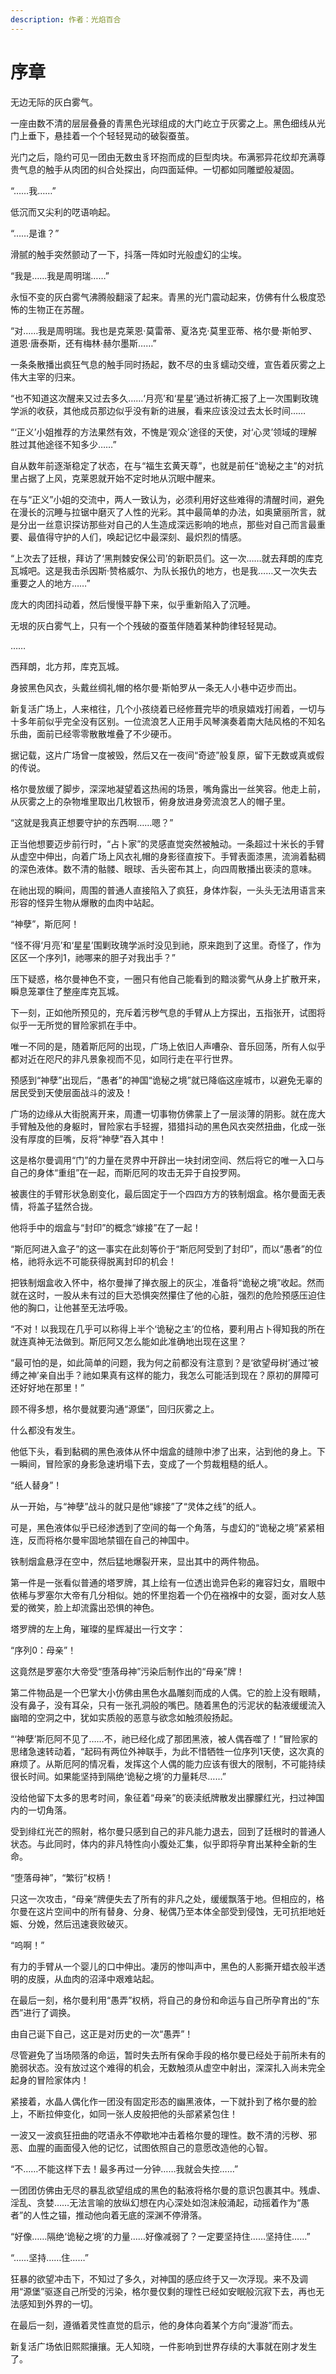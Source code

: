 ```yaml
---
description: 作者：光焰百合
---
```


# 序章

 无边无际的灰白雾气。

一座由数不清的层层叠叠的青黑色光球组成的大门屹立于灰雾之上。黑色细线从光门上垂下，悬挂着一个个轻轻晃动的破裂蚕茧。

光门之后，隐约可见一团由无数虫豸环抱而成的巨型肉块。布满邪异花纹却充满尊贵气息的触手从肉团的纠合处探出，向四面延伸。一切都如同雕塑般凝固。

“……我……”

低沉而又尖利的呓语响起。

“……是谁？”

滑腻的触手突然颤动了一下，抖落一阵如时光般虚幻的尘埃。

“我是……我是周明瑞……”

永恒不变的灰白雾气沸腾般翻滚了起来。青黑的光门震动起来，仿佛有什么极度恐怖的生物正在苏醒。

“对……我是周明瑞。我也是克莱恩·莫雷蒂、夏洛克·莫里亚蒂、格尔曼·斯帕罗、道恩·唐泰斯，还有梅林·赫尔墨斯……”

一条条散播出疯狂气息的触手同时扬起，数不尽的虫豸蠕动交缠，宣告着灰雾之上伟大主宰的归来。

“也不知道这次醒来又过去多久……‘月亮’和‘星星’通过祈祷汇报了上一次围剿玫瑰学派的收获，其他成员那边似乎没有新的进展，看来应该没过去太长时间……

“‘正义’小姐推荐的方法果然有效，不愧是‘观众’途径的天使，对‘心灵’领域的理解胜过其他途径不知多少……”

自从数年前逐渐稳定了状态，在与“福生玄黄天尊”，也就是前任“诡秘之主”的对抗里占据了上风，克莱恩就开始不定时地从沉眠中醒来。

在与“正义”小姐的交流中，两人一致认为，必须利用好这些难得的清醒时间，避免在漫长的沉睡与拉锯中磨灭了人性的光彩。其中最简单的办法，如奥黛丽所言，就是分出一丝意识探访那些对自己的人生造成深远影响的地点，那些对自己而言最重要、最值得守护的人们，唤起记忆中最深刻、最炽烈的情感。

“上次去了廷根，拜访了‘黑荆棘安保公司’的新职员们。这一次……就去拜朗的库克瓦城吧。这是我击杀因斯·赞格威尔、为队长报仇的地方，也是我……又一次失去重要之人的地方……”

庞大的肉团抖动着，然后慢慢平静下来，似乎重新陷入了沉睡。

无垠的灰白雾气上，只有一个个残破的蚕茧伴随着某种韵律轻轻晃动。

……

西拜朗，北方邦，库克瓦城。

身披黑色风衣，头戴丝绸礼帽的格尔曼·斯帕罗从一条无人小巷中迈步而出。

新复活广场上，人来棺往，几个小孩绕着已经修葺完毕的喷泉嬉戏打闹着，一切与十多年前似乎完全没有区别。一位流浪艺人正用手风琴演奏着南大陆风格的不知名乐曲，面前已经零零散散堆叠了不少硬币。

据记载，这片广场曾一度被毁，然后又在一夜间“奇迹”般复原，留下无数或真或假的传说。

格尔曼放缓了脚步，深深地凝望着这热闹的场景，嘴角露出一丝笑容。他走上前，从灰雾之上的杂物堆里取出几枚银币，俯身放进身旁流浪艺人的帽子里。

“这就是我真正想要守护的东西啊……嗯？”

正当他想要迈步前行时，“占卜家”的灵感直觉突然被触动。一条超过十米长的手臂从虚空中伸出，向着广场上风衣礼帽的身影径直按下。手臂表面漆黑，流淌着黏稠的深色液体。数不清的骷髅、眼球、舌头密布其上，向四周散播出亵渎的意味。

在祂出现的瞬间，周围的普通人直接陷入了疯狂，身体炸裂，一头头无法用语言来形容的怪异生物从爆散的血肉中站起。

“神孽”，斯厄阿！

“怪不得‘月亮’和‘星星’围剿玫瑰学派时没见到祂，原来跑到了这里。奇怪了，作为区区一个序列1，祂哪来的胆子对我出手？”

压下疑惑，格尔曼神色不变，一圈只有他自己能看到的黯淡雾气从身上扩散开来，瞬息笼罩住了整座库克瓦城。

下一刻，正如他所预见的，充斥着污秽气息的手臂从上方探出，五指张开，试图将似乎一无所觉的冒险家抓在手中。

唯一不同的是，随着斯厄阿的出现，广场上依旧人声嘈杂、音乐回荡，所有人似乎都对近在咫尺的非凡景象视而不见，如同行走在平行世界。

预感到“神孽”出现后，“愚者”的神国“诡秘之境”就已降临这座城市，以避免无辜的居民受到天使层面战斗的波及！

广场的边缘从大街脱离开来，周遭一切事物仿佛蒙上了一层淡薄的阴影。就在庞大手臂触及他的身躯时，冒险家右手轻握，猎猎抖动的黑色风衣突然扭曲，化成一张没有厚度的巨嘴，反将“神孽”吞入其中！

这是格尔曼调用“门”的力量在灵界中开辟出一块封闭空间、然后将它的唯一入口与自己的身体“重组”在一起，而斯厄阿的攻击无异于自投罗网。

被裹住的手臂形状急剧变化，最后固定于一个四四方方的铁制烟盒。格尔曼面无表情，将盖子猛然合拢。

他将手中的烟盒与“封印”的概念“嫁接”在了一起！

“斯厄阿进入盒子”的这一事实在此刻等价于“斯厄阿受到了封印”，而以“愚者”的位格，祂将永远不可能获得脱离封印的机会！

把铁制烟盒收入怀中，格尔曼掸了掸衣服上的灰尘，准备将“诡秘之境”收起。然而就在这时，一股从未有过的巨大恐惧突然攥住了他的心脏，强烈的危险预感压迫住他的胸口，让他甚至无法呼吸。

“不对！以我现在几乎可以称得上半个‘诡秘之主’的位格，要利用占卜得知我的所在就连真神无法做到。斯厄阿又怎么能如此准确地出现在这里？

“最可怕的是，如此简单的问题，我为何之前都没有注意到？是‘欲望母树’通过‘被缚之神’亲自出手？祂如果真有这样的能力，我怎么可能活到现在？原初的屏障可还好好地在那里！”

顾不得多想，格尔曼就要沟通“源堡”，回归灰雾之上。

什么都没有发生。

他低下头，看到黏稠的黑色液体从怀中烟盒的缝隙中渗了出来，沾到他的身上。下一瞬间，冒险家的身影急速坍塌下去，变成了一个剪裁粗糙的纸人。

“纸人替身”！

从一开始，与“神孽”战斗的就只是他“嫁接”了“灵体之线”的纸人。

可是，黑色液体似乎已经渗透到了空间的每一个角落，与虚幻的“诡秘之境”紧紧相连，反而将格尔曼牢固地禁锢在自己的神国中。

铁制烟盒悬浮在空中，然后猛地爆裂开来，显出其中的两件物品。

第一件是一张看似普通的塔罗牌，其上绘有一位透出诡异色彩的雍容妇女，眉眼中依稀与罗塞尔大帝有几分相似。她的怀里抱着一个仍在襁褓中的女婴，面对女人慈爱的微笑，脸上却流露出恐惧的神色。

塔罗牌的左上角，璀璨的星辉凝出一行文字：

“序列0：母亲”！

这竟然是罗塞尔大帝受“堕落母神”污染后制作出的“母亲”牌！

第二件物品是一个巴掌大小仿佛由黑色水晶雕刻而成的人偶。它的脸上没有眼睛，没有鼻子，没有耳朵，只有一张孔洞般的嘴巴。随着黑色的污泥状的黏液缓缓流入幽暗的空洞之中，犹如实质般的恶意与欲念如触须般扬起。

“‘神孽’斯厄阿不见了……不，祂已经化成了那团黑液，被人偶吞噬了！”冒险家的思绪急速转动着，“起码有两位外神联手，为此不惜牺牲一位序列1天使，这次真的麻烦了。从斯厄阿的情况看，发挥这个人偶的能力应该有很大的限制，不可能持续很长时间。如果能坚持到隔绝‘诡秘之境’的力量耗尽……”

没给他留下太多的思考时间，象征着“母亲”的亵渎纸牌散发出朦朦红光，扫过神国内的一切角落。

受到绯红光芒的照射，格尔曼只感到自己的非凡能力退去，回到了廷根时的普通人状态。与此同时，体内的非凡特性向小腹处汇集，似乎即将孕育出某种全新的生命。

“堕落母神”，“繁衍”权柄！

只这一次攻击，“母亲”牌便失去了所有的非凡之处，缓缓飘落于地。但相应的，格尔曼在这片空间中的所有替身、分身、秘偶乃至本体全部受到侵蚀，无可抗拒地妊娠、分娩，然后迅速衰败破灭。

“呜啊！”

有力的手臂从一个婴儿的口中伸出。凄厉的惨叫声中，黑色的人影撕开蜡衣般半透明的皮膜，从血肉的沼泽中艰难站起。

在最后一刻，格尔曼利用“愚弄”权柄，将自己的身份和命运与自己所孕育出的“东西”进行了调换。

由自己诞下自己，这正是对历史的一次“愚弄”！

尽管避免了当场陨落的命运，暂时失去所有保命手段的格尔曼已经处于前所未有的脆弱状态。没有放过这个难得的机会，无数触须从虚空中射出，深深扎入尚未完全起身的冒险家体内！

紧接着，水晶人偶化作一团没有固定形态的幽黑液体，一下就扑到了格尔曼的脸上，不断拉伸变化，如同一张人皮般把他的头部紧紧包住！

一波又一波疯狂扭曲的呓语永不停歇地冲击着格尔曼的理性。数不清的污秽、邪恶、血腥的画面侵入他的记忆，试图依照自己的意愿改造他的心智。

“不……不能这样下去！最多再过一分钟……我就会失控……”

一团团仿佛由无尽的暴乱欲望组成的黑色的黏液将格尔曼的意识包裹其中。残虐、淫乱、贪婪……无法言喻的放纵幻想在内心深处如泡沫般涌起，动摇着作为“愚者”的人性之锚，推动他向着无底的深渊不停滑落。

“好像……隔绝‘诡秘之境’的力量……好像减弱了？一定要坚持住……坚持住……”

“……坚持……住……”

狂暴的欲望冲击下，不知过了多久，对神国的感应终于又一次浮现。来不及调用“源堡”驱逐自己所受的污染，格尔曼仅剩的理性已经如安眠般沉寂下去，再也无法感知到外界的一切。

在最后一刻，遵循着灵性直觉的启示，他的身体向着某个方向“漫游”而去。

新复活广场依旧熙熙攘攘。无人知晓，一件影响到世界存续的大事就在刚才发生了。

